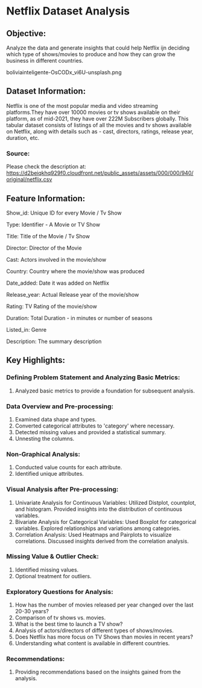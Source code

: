 # Netflix Dataset Analysis

## Objective:
Analyze the data and generate insights that could help Netflix ijn deciding which type of shows/movies to produce and how they can grow the business in different countries.

boliviainteligente-OsCODx_vi6U-unsplash.png

## Dataset Information:
Netflix is one of the most popular media and video streaming platforms.They have over 10000 movies or tv shows available on their platform, as of mid-2021, they have over 222M Subscribers globally.
This tabular dataset consists of listings of all the movies and tv shows available on Netflix, along with details such as - cast, directors, ratings, release year, duration, etc.
### Source:
Please check the description at: https://d2beiqkhq929f0.cloudfront.net/public_assets/assets/000/000/940/original/netflix.csv

## Feature Information:
Show_id: Unique ID for every Movie / Tv Show

Type: Identifier - A Movie or TV Show

Title: Title of the Movie / Tv Show

Director: Director of the Movie

Cast: Actors involved in the movie/show

Country: Country where the movie/show was produced

Date_added: Date it was added on Netflix 

Release_year: Actual Release year of the movie/show 

Rating: TV Rating of the movie/show 

Duration: Total Duration - in minutes or number of seasons

Listed_in: Genre

Description: The summary description

## Key Highlights:

### Defining Problem Statement and Analyzing Basic Metrics:
1. Analyzed basic metrics to provide a foundation for subsequent analysis.
### Data Overview and Pre-processing:
1. Examined data shape and types.
2. Converted categorical attributes to 'category' where necessary.
3. Detected missing values and provided a statistical summary.
4. Unnesting the columns.
### Non-Graphical Analysis:
1. Conducted value counts for each attribute.
2. Identified unique attributes.
### Visual Analysis after Pre-processing:
1. Univariate Analysis for Continuous Variables: Utilized Distplot, countplot, and histogram.
Provided insights into the distribution of continuous variables.
2. Bivariate Analysis for Categorical Variables: Used Boxplot for categorical variables.
Explored relationships and variations among categories.
3. Correlation Analysis: Used Heatmaps and Pairplots to visualize correlations.
Discussed insights derived from the correlation analysis.
### Missing Value & Outlier Check:
1. Identified missing values.
2. Optional treatment for outliers.
### Exploratory Questions for Analysis:
1. How has the number of movies released per year changed over the last 20-30 years?
2. Comparison of tv shows vs. movies.
3. What is the best time to launch a TV show?
4. Analysis of actors/directors of different types of shows/movies.
5. Does Netflix has more focus on TV Shows than movies in recent years?
6. Understanding what content is available in different countries.
### Recommendations:
1. Providing recommendations based on the insights gained from the analysis.
